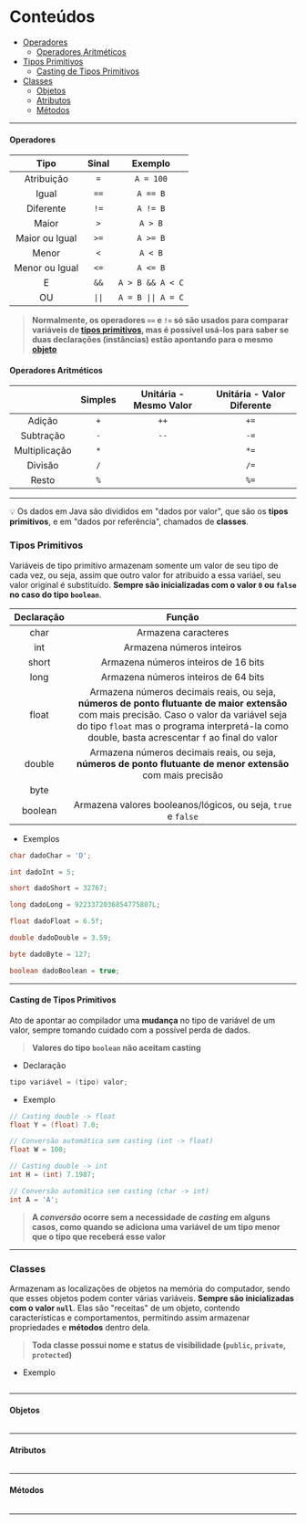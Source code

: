 Conteúdos
=================
<!--ts-->
   * [Operadores](#operadores)
      * [Operadores Aritméticos](#operadores-aritméticos)
   * [Tipos Primitivos](#tipos-primitivos)
      * [Casting de Tipos Primitivos](#casting-de-tipos-primitivos)
   * [Classes](#classes)
      * [Objetos](#objetos)
      * [Atributos](#atributos)
      * [Métodos](#métodos)
   

---

#### Operadores

|    Tipo    	| Sinal 	| Exemplo 	  |
|:----------:	|:-----:	|:-------:	  |
| Atribuição 	|   `=`   	| `A = 100` 	  |
|    Igual   	|   `==`  	|  `A == B` 	  |
|  Diferente 	|   `!=`  	|  `A != B`	  |
|      Maior    |   `>`  	| `A > B` 	  |
| Maior ou Igual|  `>=`  	| `A >= B`	  |
|      Menor    |   `<`  	| `A < B`	  |
| Menor ou Igual|  `<=`  	| `A <= B`	  |
|        E      |  `&&`  	| `A > B && A < C`|
|       OU      | `\|\|` 	| `A = B \|\| A = C`|

>**Normalmente, os operadores `==` e `!=` só são usados para comparar variáveis de [tipos primitivos]((#tipos-primitivos)), mas é possível usá-los para saber se duas declarações (instâncias) estão apontando para o mesmo [objeto]()**

#### Operadores Aritméticos

|               	| Simples 	| Unitária - Mesmo Valor 	| Unitária - Valor Diferente 	|
|:-------------:	|:-------:	|:----------------------:	|:--------------------------:	|
|     Adição    	|    `+`    	|           `++`           	|             `+=`             	|
|   Subtração   	|    `-`    	|           `--`           	|             `-=`             	|
| Multiplicação 	|    `*`    	|                        	|             `*=`             	|
|    Divisão    	|    `/`    	|                        	|             `/=`             	|
|     Resto     	|    `%`    	|                        	|             `%=`             	|

---

💡 Os dados em Java são divididos em "dados por valor", que são os **tipos primitivos**, e em "dados por referência", chamados de **classes**.

### Tipos Primitivos
Variáveis de tipo primitivo armazenam somente um valor de seu tipo de cada vez, ou seja, assim que outro valor for atribuído a essa variáel, seu valor original é substituído. **Sempre são inicializadas com o valor `0` ou `false` no caso do tipo `boolean`**.

| Declaração 	|        Função       	               |      
|:----:	      |:-------------------:	               |
| char 	      | Armazena caracteres 	               | 
| int         | Armazena números inteiros            |
| short       | Armazena números inteiros de 16 bits |
| long        | Armazena números inteiros de 64 bits |
| float       | Armazena números decimais reais, ou seja, **números de ponto flutuante de maior extensão** com mais precisão. Caso o valor da variável seja do tipo `float` mas o programa interpretá-la como double, basta acrescentar `f` ao final do valor |
| double | Armazena números decimais reais, ou seja, **números de ponto flutuante de menor extensão** com mais precisão |
| byte | |
| boolean | Armazena valores booleanos/lógicos, ou seja, `true` e `false` |



- Exemplos
```java
char dadoChar = 'D';

int dadoInt = 5;

short dadoShort = 32767;

long dadoLong = 9223372036854775807L;

float dadoFloat = 6.5f;

double dadoDouble = 3.59;

byte dadoByte = 127;

boolean dadoBoolean = true;
```

---

#### Casting de Tipos Primitivos
Ato de apontar ao compilador uma **mudança** no tipo de variável de um valor, sempre tomando cuidado com a possível perda de dados. 

>**Valores do tipo `boolean` não aceitam casting**

- Declaração
```java
tipo variável = (tipo) valor;
```

- Exemplo
```java
// Casting double -> float
float Y = (float) 7.0;

// Conversão automática sem casting (int -> float)
float W = 100;

// Casting double -> int
int H = (int) 7.1987;

// Conversão automática sem casting (char -> int)
int A = 'A';
```

>**A _conversão_ ocorre sem a necessidade de _casting_ em alguns casos, como quando se adiciona uma variável de um tipo **menor** que o tipo que receberá esse valor**

---

### Classes
Armazenam as localizações de objetos na memória do computador, sendo que esses objetos podem conter várias variáveis.
**Sempre são inicializadas com o valor `null`**. Elas são "receitas" de um objeto, contendo características e comportamentos, permitindo assim armazenar propriedades e **métodos** dentro dela. 

>**Toda classe possui nome e status de visibilidade (`public`, `private`, `protected`)**

- Exemplo
```java
```

---

#### Objetos

```java
```

---

#### Atributos

```java
```

---

#### Métodos


```java
```

---




